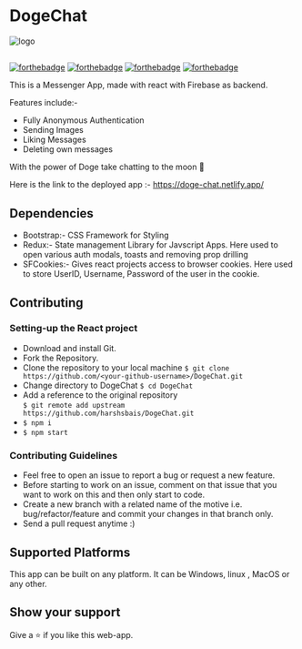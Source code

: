 
# DogeChat
![logo](https://miro.medium.com/max/3176/1*h-xRzZOCHk8jTlEa8M42GA.png)

##

[![forthebadge](https://forthebadge.com/images/badges/open-source.svg)](https://forthebadge.com)  [![forthebadge](https://forthebadge.com/images/badges/built-with-love.svg)](https://forthebadge.com)  [![forthebadge](https://forthebadge.com/images/badges/made-with-crayons.svg)](https://forthebadge.com)  [![forthebadge](https://forthebadge.com/images/badges/made-with-javascript.svg)](https://forthebadge.com)

  

This is a Messenger App, made with react with Firebase as backend.  

Features include:- 
* Fully Anonymous Authentication
* Sending Images
* Liking Messages
* Deleting own messages

With the power of Doge take chatting to the moon **🚀**

Here is the link to the deployed app :- https://doge-chat.netlify.app/

## Dependencies 
* Bootstrap:- CSS Framework for Styling
* Redux:- State management Library for Javscript Apps. Here used to open various auth modals, toasts and removing prop drilling
* SFCookies:- Gives react projects access to browser cookies. Here used to store UserID, Username, Password of the user in the cookie.


## Contributing

### Setting-up the React project 
* Download and install Git.
* Fork the Repository.
* Clone the repository to your local machine `$ git clone https://github.com/<your-github-username>/DogeChat.git`
* Change directory to DogeChat `$ cd DogeChat`
* Add a reference to the original repository  
   `$ git remote add upstream https://github.com/harshsbais/DogeChat.git`
* `$ npm i`
* `$ npm start`

### Contributing Guidelines 
  * Feel free to open an issue to report a bug or request a new feature.
  * Before starting to work on an issue, comment on that issue that you want to work on this and then only start to code.
  * Create a new branch with a related name of the motive i.e. bug/refactor/feature and commit your changes in that branch only.  
  * Send a pull request anytime :)  

 
## Supported Platforms

  

This app can be built on any platform. It can be Windows, linux , MacOS or any other.

  


## Show your support

  

Give a ⭐ if you like this web-app.

 

